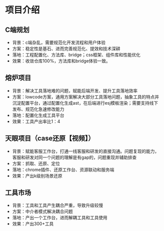 # 项目介绍
## C端规划
- 背景：c端杂乱，需要规范化开发流程和用户体验
- 方案：稳定性是基石、进而完善规范化、提效和技术深耕
- 落地：工程配置化、方法库、bridge；css框架、组件库和性能优化
- 效果：收敛仓库100%，方法库和bridge体验一致。
## 熔炉项目
- 背景：解决工具落地难的问题，赋能后端开发、提升工具落地效率
- 方案：lowcode方案，通用方案解决大部分工具落地问题，抽象工具的特点并沉淀配置平台，通过配置化生成ast，在后端进行esj模板渲染；需要支持线下发布、规范化急速修改能力
- 落地：配置化生成工具平台
- 效果：工具产出率比1：4
## 天眼项目（case还原【视频】）
- 背景：赋能客服工作台，打通一线客服和研发的直接沟通。问题复现的能力，客服和研发对同一个问题的理解是有gap的，问题重现并辅助排查
- 方案：抓取、还原、定位
- 落地：chrome插件、还原工作台、资源联动和服务端
- 效果：产出k级别场景还原
## 工具市场
- 背景：工具和工具产生耦合严重，导致升级较慢
- 方案：中介者模式解决耦合问题
- 落地：产出一个工作台，进而解耦工具和工具使用
- 效果：产出300+工具
